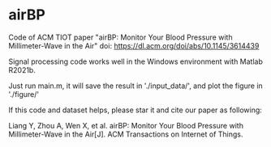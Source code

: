 # airBP
Code of ACM TIOT paper "airBP: Monitor Your Blood Pressure with Millimeter-Wave in the Air"
doi: https://dl.acm.org/doi/abs/10.1145/3614439

Signal processing code works well in the Windows environment with Matlab R2021b.

Just run main.m, it will save the result in './input_data/', and plot the figure in './figure/'


If this code and dataset helps, please star it and cite our paper as following:

Liang Y, Zhou A, Wen X, et al. airBP: Monitor Your Blood Pressure with Millimeter-Wave in the Air[J]. ACM Transactions on Internet of Things.
